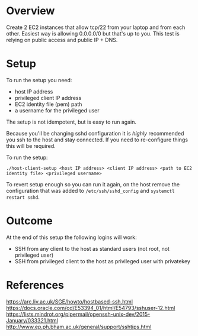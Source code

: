# Overview
Create 2 EC2 instances that allow tcp/22 from your laptop and from each other.  Easiest way is allowing 0.0.0.0/0 but that's up to you.  This test is relying on public access and public IP + DNS.

# Setup
To run the setup you need:
- host IP address
- privileged client IP address
- EC2 identity file (pem) path
- a username for the privileged user

The setup is not idempotent, but is easy to run again.

Because you'll be changing sshd configuration it is *highly* recommended you ssh to the host and stay connected.  If you need to re-configure things this will be required.

To run the setup:
```
./host-client-setup <host IP address> <client IP address> <path to EC2 identity file> <privileged username>
```

To revert setup enough so you can run it again, on the host remove the configuration that was added to `/etc/ssh/sshd_config` and `systemctl restart sshd`.

# Outcome
At the end of this setup the following logins will work:
- SSH from any client to the host as standard users (not root, not privileged user)
- SSH from privileged client to the host as privileged user with privatekey

# References
https://arc.liv.ac.uk/SGE/howto/hostbased-ssh.html
https://docs.oracle.com/cd/E53394_01/html/E54793/sshuser-12.html
https://lists.mindrot.org/pipermail/openssh-unix-dev/2015-January/033321.html
http://www.ep.ph.bham.ac.uk/general/support/sshtips.html
